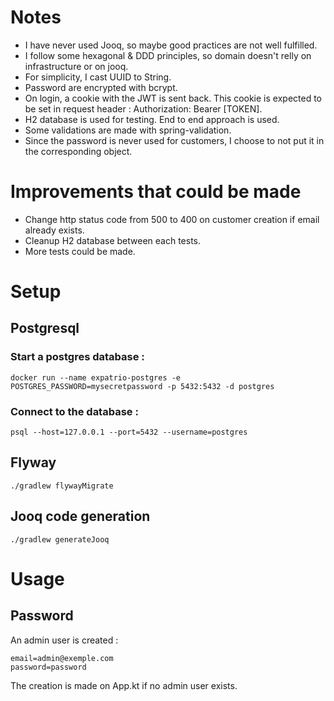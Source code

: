 
# Notes
* I have never used Jooq, so maybe good practices are not well fulfilled.
* I follow some hexagonal & DDD principles, so domain doesn't relly on infrastructure or on jooq.
* For simplicity, I cast UUID to String.
* Password are encrypted with bcrypt.
* On login, a cookie with the JWT is sent back. This cookie is expected to be set in request header : Authorization: Bearer [TOKEN].
* H2 database is used for testing. End to end approach is used.
* Some validations are made with spring-validation.
* Since the password is never used for customers, I choose to not put it in the corresponding object.

# Improvements that could be made
* Change http status code from 500 to 400 on customer creation if email already exists.
* Cleanup H2 database between each tests.
* More tests could be made.

# Setup

## Postgresql

### Start a postgres database :
```
docker run --name expatrio-postgres -e POSTGRES_PASSWORD=mysecretpassword -p 5432:5432 -d postgres
```

### Connect to the database :
```
psql --host=127.0.0.1 --port=5432 --username=postgres
```

## Flyway
```
./gradlew flywayMigrate
```

## Jooq code generation
```
./gradlew generateJooq  
```

# Usage

## Password

An admin user is created :
```
email=admin@exemple.com
password=password
```

The creation is made on App.kt if no admin user exists.